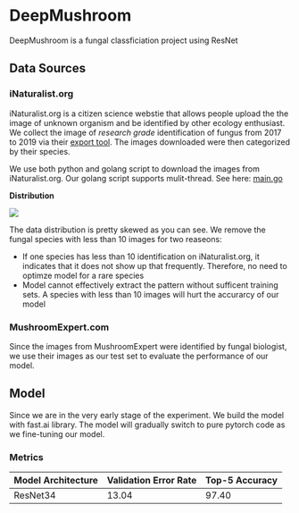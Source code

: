 # DeepMushroom
DeepMushroom is a fungal classficiation project using ResNet

## Data Sources
### iNaturalist.org
iNaturalist.org is a citizen science webstie that allows people upload the the image of unknown organism and be identified by other ecology enthusiast. We collect the image of *research grade* identification of fungus from 2017 to 2019 via their [export tool](https://www.inaturalist.org/observations/export). The images downloaded were then categorized by their species.

We use both python and golang script to download the images from iNaturalist.org. Our golang script supports mulit-thread. See here: [main.go](https://github.com/Olament/DeepMushroom/blob/master/datacollection/main.go)

**Distribution** 

![](https://github.com/Olament/DeepMushroom/blob/master/md/distribution.png)

The data distribution is pretty skewed as you can see. We remove the fungal species with less than 10 images for two reaseons:
- If one species has less than 10 identification on iNaturalist.org, it indicates that it does not show up that frequently. Therefore, no need to optimze model for a rare species
- Model cannot effectively extract the pattern without sufficent training sets. A species with less than 10 images will hurt the accurarcy of our model

### MushroomExpert.com
Since the images from MushroomExpert were identified by fungal biologist, we use their images as our test set to evaluate the performance of our model.

## Model
Since we are in the very early stage of the experiment. We build the model with fast.ai library. The model will gradually switch to pure pytorch code as we fine-tuning our model.

### Metrics

| Model Architecture  | Validation Error Rate | Top-5 Accuracy  |
| ------------------- | --------------------- | --------------- |
| ResNet34            | 13.04                 | 97.40           |
